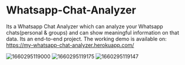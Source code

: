 # Whatsapp-Chat-Analyzer

Its a Whatsapp Chat Analyzer which can analyze your Whatsapp chats(personal & groups) and can show meaningful information on that data.
Its an end-to-end project. The working demo is available on: https://my-whatsapp-chat-analyzer.herokuapp.com/

![1660295119000](https://user-images.githubusercontent.com/60690724/187843675-40f61cd7-41dd-4e86-abc3-5258f1d1685d.jpg)
![1660295119175](https://user-images.githubusercontent.com/60690724/187843689-ea2687fd-d7c2-41dc-94d8-8cee0a4c1f92.jpg)
![1660295119147](https://user-images.githubusercontent.com/60690724/187843707-ae1f260a-8bc1-4fa5-8ce1-bad839ad1779.jpg)
